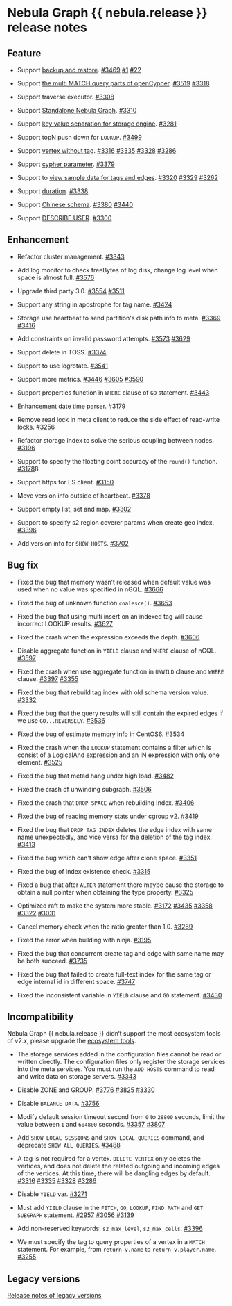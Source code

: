 # Nebula Graph {{ nebula.release }} release notes

## Feature

- Support [backup and restore](../7.data-security/2.backup-restore/1.what-is-br.md). [#3469](https://github.com/vesoft-inc/nebula/pull/3469) [#1](https://github.com/vesoft-inc/nebula-agent/pull/1) [#22](https://github.com/vesoft-inc/nebula-br/pull/22)

- Support [the multi MATCH query parts of openCypher](../3.ngql-guide/7.general-query-statements/2.match.md). [#3519](https://github.com/vesoft-inc/nebula/pull/3519) [#3318](https://github.com/vesoft-inc/nebula/pull/3318)

- Support traverse executor. [#3308](https://github.com/vesoft-inc/nebula/pull/3308)

- Support [Standalone Nebula Graph](../4.deployment-and-installation/standalone-deployment.md). [#3310](https://github.com/vesoft-inc/nebula/pull/3310)

- Support [key value separation for storage engine](../5.configurations-and-logs/1.configurations/4.storage-config.md). [#3281](https://github.com/vesoft-inc/nebula/pull/3281)

- Support topN push down for `LOOKUP`. [#3499](https://github.com/vesoft-inc/nebula/pull/3499)

- Support [vertex without tag](../3.ngql-guide/12.vertex-statements/1.insert-vertex.md). [#3316](https://github.com/vesoft-inc/nebula/pull/3316) [#3335](https://github.com/vesoft-inc/nebula/pull/3335) [#3328](https://github.com/vesoft-inc/nebula/pull/3328) [#3286](https://github.com/vesoft-inc/nebula/pull/3286)

- Support [cypher parameter](../nebula-console.md). [#3379](https://github.com/vesoft-inc/nebula/pull/3379)

- Support to [view sample data for tags and edges](../3.ngql-guide/7.general-query-statements/2.match.md). [#3320](https://github.com/vesoft-inc/nebula/pull/3320) [#3329](https://github.com/vesoft-inc/nebula/pull/3329) [#3262](https://github.com/vesoft-inc/nebula/pull/3262)

- Support [duration](../3.ngql-guide/3.data-types/4.date-and-time.md). [#3338](https://github.com/vesoft-inc/nebula/pull/3338)

- Support [Chinese schema](../3.ngql-guide/1.nGQL-overview/keywords-and-reserved-words.md). [#3380](https://github.com/vesoft-inc/nebula/pull/3380)  [#3440](https://github.com/vesoft-inc/nebula/pull/3440)

- Support [DESCRIBE USER](../7.data-security/1.authentication/2.management-user.md). [#3300](https://github.com/vesoft-inc/nebula/pull/3300)

<!--
- 支持Snowflake IDs。 [#3500](https://github.com/vesoft-inc/nebula/pull/3500)
-->

## Enhancement

- Refactor cluster management. [#3343](https://github.com/vesoft-inc/nebula/pull/3343)

- Add log monitor to check freeBytes of log disk, change log level when space is almost full. [#3576](https://github.com/vesoft-inc/nebula/pull/3576)

- Upgrade third party 3.0. [#3554](https://github.com/vesoft-inc/nebula/pull/3554) [#3511](https://github.com/vesoft-inc/nebula/pull/3511)

- Support any string in apostrophe for tag name. [#3424](https://github.com/vesoft-inc/nebula/pull/3424)

- Storage use heartbeat to send partition's disk path info to meta. [#3369](https://github.com/vesoft-inc/nebula/pull/3369) [#3416](https://github.com/vesoft-inc/nebula/pull/3416)

- Add constraints on invalid password attempts. [#3573](https://github.com/vesoft-inc/nebula/pull/3573) [#3629](https://github.com/vesoft-inc/nebula/pull/3629)

- Support delete in TOSS. [#3374](https://github.com/vesoft-inc/nebula/pull/3374)

- Support to use logrotate. [#3541](https://github.com/vesoft-inc/nebula/pull/3541)

- Support more metrics. [#3446](https://github.com/vesoft-inc/nebula/pull/3446) [#3605](https://github.com/vesoft-inc/nebula/pull/3605) [#3590](https://github.com/vesoft-inc/nebula/pull/3590)

- Support properties function in `WHERE` clause of `GO` statement. [#3443](https://github.com/vesoft-inc/nebula/pull/3443)

- Enhancement date time parser. [#3179](https://github.com/vesoft-inc/nebula/pull/3179)

- Remove read lock in meta client to reduce the side effect of read-write locks. [#3256](https://github.com/vesoft-inc/nebula/pull/3256)

- Refactor storage index to solve the serious coupling between nodes. [#3196](https://github.com/vesoft-inc/nebula/pull/3196)

- Support to specify the floating point accuracy of the `round()` function. [#3178](https://github.com/vesoft-inc/nebula/pull/3178)ß

- Support https for ES client. [#3150](https://github.com/vesoft-inc/nebula/pull/3150)

- Move version info outside of heartbeat.  [#3378](https://github.com/vesoft-inc/nebula/pull/3378)

- Support empty list, set and map. [#3302](https://github.com/vesoft-inc/nebula/pull/3302)

- Support to specify s2 region coverer params when create geo index. [#3396](https://github.com/vesoft-inc/nebula/pull/3396)

- Add version info for `SHOW HOSTS`. [#3702](https://github.com/vesoft-inc/nebula/pull/3702)

## Bug fix

- Fixed the bug that memory wasn’t released when default value was used ​​when no value was specified in nGQL. [#3666](https://github.com/vesoft-inc/nebula/pull/3666)

- Fixed the bug of unknown function `coalesce()`. [#3653](https://github.com/vesoft-inc/nebula/pull/3653)

- Fixed the bug that using multi insert on an indexed tag will cause incorrect LOOKUP results. [#3627](https://github.com/vesoft-inc/nebula/pull/3627)

- Fixed the crash when the expression exceeds the depth. [#3606](https://github.com/vesoft-inc/nebula/pull/3606)

- Disable aggregate function in `YIELD` clause and `WHERE` clause of nGQL. [#3597](https://github.com/vesoft-inc/nebula/pull/3597)

- Fixed the crash when use aggregate function in `UNWILD` clause and `WHERE` clause. [#3397](https://github.com/vesoft-inc/nebula/pull/3397) [#3355](https://github.com/vesoft-inc/nebula/pull/3355)

- Fixed the bug that rebuild tag index with old schema version value. [#3332](https://github.com/vesoft-inc/nebula/pull/3332)

- Fixed the bug that the query results will still contain the expired edges if we use `GO...REVERSELY`. [#3536](https://github.com/vesoft-inc/nebula/pull/3536)

- Fixed the bug of estimate memory info in CentOS6. [#3534](https://github.com/vesoft-inc/nebula/pull/3534)

- Fixed the crash when the `LOOKUP` statement contains a filter which is consist of a LogicalAnd expression and an IN expression with only one element. [#3525](https://github.com/vesoft-inc/nebula/pull/3525)

- Fixed the bug that metad hang under high load. [#3482](https://github.com/vesoft-inc/nebula/pull/3482)

- Fixed the crash of unwinding subgraph. [#3506](https://github.com/vesoft-inc/nebula/pull/3506)

- Fixed the crash that `DROP SPACE` when rebuilding Index. [#3406](https://github.com/vesoft-inc/nebula/pull/3406)

- Fixed the bug of reading memory stats under cgroup v2. [#3419](https://github.com/vesoft-inc/nebula/pull/3419)

- Fixed the bug that `DROP TAG INDEX` deletes the edge index with same name unexpectedly, and vice versa for the deletion of the tag index. [#3413](https://github.com/vesoft-inc/nebula/pull/3413)

- Fixed the bug which can't show edge after clone space. [#3351](https://github.com/vesoft-inc/nebula/pull/3351)

- Fixed the bug of index existence check. [#3315](https://github.com/vesoft-inc/nebula/pull/3315)

- Fixed a bug that after `ALTER` statement there maybe cause the storage to obtain a null pointer when obtaining the type property. [#3325](https://github.com/vesoft-inc/nebula/pull/3325)

- Optimized raft to make the system more stable. [#3172](https://github.com/vesoft-inc/nebula/pull/3172) [#3435](https://github.com/vesoft-inc/nebula/pull/3435) [#3358](https://github.com/vesoft-inc/nebula/pull/3358) [#3322](https://github.com/vesoft-inc/nebula/pull/3322) [#3031](https://github.com/vesoft-inc/nebula/pull/3031)

- Cancel memory check when the ratio greater than 1.0. [#3289](https://github.com/vesoft-inc/nebula/pull/3289)

- Fixed the error when building with ninja. [#3195](https://github.com/vesoft-inc/nebula/pull/3195)

- Fixed the bug that concurrent create tag and edge with same name may be both succeed. [#3735](https://github.com/vesoft-inc/nebula/pull/3735)

- Fixed the bug that failed to create full-text index for the same tag or edge internal id in different space. [#3747](https://github.com/vesoft-inc/nebula/pull/3747)

- Fixed the inconsistent variable in `YIELD` clause and `GO` statement. [#3430](https://github.com/vesoft-inc/nebula/pull/3430)

## Incompatibility

Nebula Graph {{ nebula.release }} didn‘t support the most ecosystem tools of v2.x, please upgrade the [ecosystem tools](6.eco-tool-version.md).

- The storage services added in the configuration files cannot be read or written directly. The configuration files only register the storage services into the meta services. You must run the `ADD HOSTS` command to read and write data on storage servers. [#3343](https://github.com/vesoft-inc/nebula/pull/3343)

- Disable ZONE and GROUP. [#3776](https://github.com/vesoft-inc/nebula/pull/3776) [#3825](https://github.com/vesoft-inc/nebula/pull/3825)  [#3330](https://github.com/vesoft-inc/nebula/pull/3330)

- Disable `BALANCE DATA`.  [#3756](https://github.com/vesoft-inc/nebula/pull/3756)

- Modify default session timeout second from `0` to `28800` seconds, limit the value between `1` and `604800` seconds. [#3357](https://github.com/vesoft-inc/nebula/pull/3357) [#3807](https://github.com/vesoft-inc/nebula/pull/3807)

- Add `SHOW LOCAL SESSIONS` and `SHOW LOCAL QUERIES` command, and deprecate `SHOW ALL QUERIES`. [#3488](https://github.com/vesoft-inc/nebula/pull/3488)

- A tag is not required for a vertex. `DELETE VERTEX` only deletes the vertices, and does not delete the related outgoing and incoming edges of the vertices. At this time, there will be dangling edges by default. [#3316](https://github.com/vesoft-inc/nebula/pull/3316) [#3335](https://github.com/vesoft-inc/nebula/pull/3335) [#3328](https://github.com/vesoft-inc/nebula/pull/3328) [#3286](https://github.com/vesoft-inc/nebula/pull/3286)

- Disable `YIELD` var. [#3271](https://github.com/vesoft-inc/nebula/pull/3271)

- Must add `YIELD` clause in the `FETCH`, `GO`, `LOOKUP`, `FIND PATH` and `GET SUBGRAPH` statement. [#2957](https://github.com/vesoft-inc/nebula/pull/2957) [#3056](https://github.com/vesoft-inc/nebula/pull/3056) [#3139](https://github.com/vesoft-inc/nebula/pull/3139)

- Add non-reserved keywords: `s2_max_level`, `s2_max_cells`. [#3396](https://github.com/vesoft-inc/nebula/pull/3396)

- We must specify the tag to query properties of a vertex in a `MATCH` statement. For example, from `return v.name` to `return v.player.name`. [#3255](https://github.com/vesoft-inc/nebula/pull/3255)
## Legacy versions

[Release notes of legacy versions](https://nebula-graph.com.cn/tags/release-note/)

